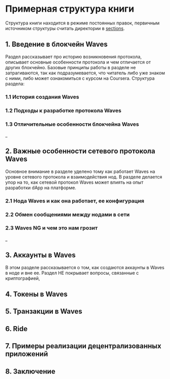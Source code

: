 # Примерная структура книги

Структура книги находится в режиме постоянных правок, первичным источником структуры считать директории в [sections](./sections).

## 1. Введение в блокчейн Waves

Раздел рассказывает про историю возникновения протокола, описывает основные особенности протокола и чем отличается от других блокчейно. Базовые принципы работы в разделе не затрагиваются, так как подразумевается, что читатель либо уже знаком с ними, либо может ознакомиться с курсом на Сoursera. Структура раздела:

### 1.1 История создания Waves

### 1.2 Подходы к разработке протокола Waves

### 1.3 Отличительные особенности блокчейна Waves

_

## 2. Важные особенности сетевого протокола Waves

Основное внимание в разделе уделено тому как работает Waves на уровне сетевого протокола и взаимодействия нод. В разделе делается упор на то, как сетевой протокол Waves может влиять на опыт разработки dApp на платформе.

### 2.1 Нода Waves и как она работает, ее конфигурация

### 2.2 Обмен сообщениями между нодами в сети

### 2.3 Waves NG и чем это нам грозит

_

## 3. Аккаунты в Waves

В этом разделе рассказывается о том, как создаются аккаунты в Waves в ноде и вне ее. Раздел НЕ покрывает вопросы, связанные с криптографией, 

## 4. Токены в Waves

## 5. Транзакции в Waves

## 6. Ride

## 7. Примеры реализации децентрализованных приложений

## 8. Заключение
